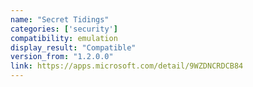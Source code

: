 ```yaml
---
name: "Secret Tidings"
categories: ['security']
compatibility: emulation
display_result: "Compatible"
version_from: "1.2.0.0"
link: https://apps.microsoft.com/detail/9WZDNCRDCB84
---
```

